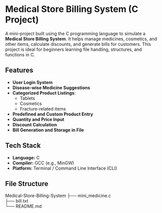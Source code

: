 #  Medical Store Billing System (C Project)

A mini-project built using the C programming language to simulate a **Medical Store Billing System**. It helps manage medicines, cosmetics, and other items, calculate discounts, and generate bills for customers. This project is ideal for beginners learning file handling, structures, and functions in C.


##  Features

- **User Login System**
- **Disease-wise Medicine Suggestions**
- **Categorized Product Listings**:
  - Tablets
  - Cosmetics
  - Fracture-related items
- **Predefined and Custom Product Entry**
- **Quantity and Price Input**
- **Discount Calculation**
- **Bill Generation and Storage in File**

## Tech Stack

- **Language:** C
- **Compiler:** GCC (e.g., MinGW)
- **Platform:** Terminal / Command Line Interface (CLI)

##  File Structure

Medical-Store-Billing-System
├── mini_medicine.c       
├── bill.txt              
└── README.md             
